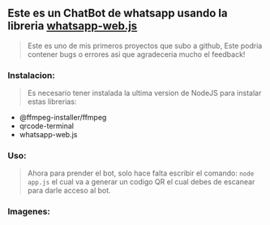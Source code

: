 ## Este es un ChatBot de whatsapp usando la libreria [whatsapp-web.js](https://wwebjs.dev/)
> Este es uno de mis primeros proyectos que subo a github, Este podria contener bugs o errores asi que agradeceria mucho el feedback!

### Instalacion:
> Es necesario tener instalada la ultima version de NodeJS para instalar estas librerias:

- @ffmpeg-installer/ffmpeg
- qrcode-terminal
- whatsapp-web.js

### Uso:
> Ahora para prender el bot, solo hace falta escribir el comando: `node app.js`
> el cual va a generar un codigo QR el cual debes de escanear para darle acceso al bot.

### Imagenes:
